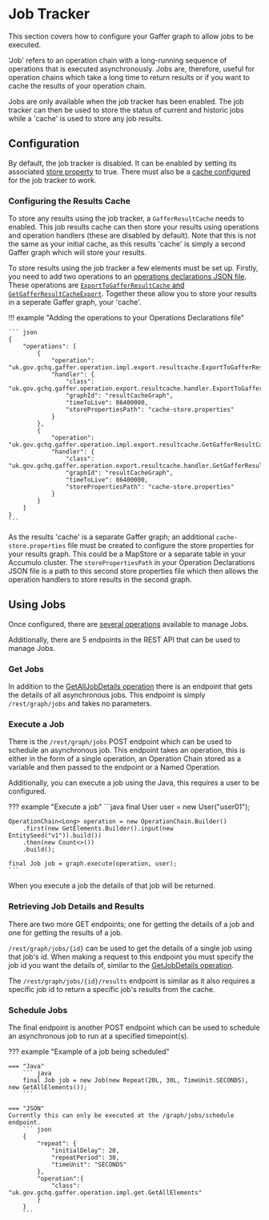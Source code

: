 # Job Tracker

This section covers how to configure your Gaffer graph to allow jobs to be executed.

'Job' refers to an operation chain with a long-running sequence of operations that is executed
asynchronously. 
Jobs are, therefore, useful for operation chains which take a long time to return results or if 
you want to cache the results of your operation chain. 

Jobs are only available when the job tracker has been enabled. 
The job tracker can then be used to store the status of current and historic jobs 
while a 'cache' is used to store any job results. 

## Configuration

By default, the job tracker is disabled. 
It can be enabled by setting its associated [store property](../administration-guide/gaffer-stores/store-guide#store-properties) to true.
There must also be a [cache configured](../administration-guide/gaffer-stores/store-guide.md#caches) for the job
tracker to work.

### Configuring the Results Cache
To store any results using the job tracker, a `GafferResultCache` needs to enabled. 
This job results cache can then store your results using operations and operation handlers 
(these are disabled by default). 
Note that this is not the same as your initial cache, as this results 'cache' is simply a second Gaffer graph
which will store your results.

To store results using the job tracker a few elements must be set up. 
Firstly, you need to add two operations to an [operations declarations JSON file](../administration-guide/gaffer-config/config.md#operationsdeclarationsjson). 
These operations are [`ExportToGafferResultCache` and `GetGafferResultCacheExport`](../reference/operations-guide/export.md#exporttogafferresultcache).
Together these allow you to store your results in a seperate Gaffer graph, your 'cache'.

!!! example "Adding the operations to your Operations Declarations file"
    
    ``` json
    {
        "operations": [
            {
                "operation": "uk.gov.gchq.gaffer.operation.impl.export.resultcache.ExportToGafferResultCache",
                "handler": {
                    "class": "uk.gov.gchq.gaffer.operation.export.resultcache.handler.ExportToGafferResultCacheHandler",
                    "graphId": "resultCacheGraph",
                    "timeToLive": 86400000,
                    "storePropertiesPath": "cache-store.properties"
                }
            },
            {
                "operation": "uk.gov.gchq.gaffer.operation.impl.export.resultcache.GetGafferResultCacheExport",
                "handler": {
                    "class": "uk.gov.gchq.gaffer.operation.export.resultcache.handler.GetGafferResultCacheExportHandler",
                    "graphId": "resultCacheGraph",
                    "timeToLive": 86400000,
                    "storePropertiesPath": "cache-store.properties"
                }
            }
        ]
    }
    ```

As the results 'cache' is a separate Gaffer graph; an additional `cache-store.properties` file must be created
to configure the store properties for your results graph. 
This could be a MapStore or a separate table in your Accumulo cluster. 
The `storePropertiesPath` in your Operation Declarations JSON file is a path to this second store properties file
which then allows the operation handlers to store results in the second graph.

## Using Jobs 

Once configured, there are [several operations](../reference/operations-guide/job.md) available
to manage Jobs. 

Additionally, there are 5 endpoints in the REST API that can be used to manage Jobs. 

### Get Jobs

In addition to the [GetAllJobDetails operation](../reference/operations-guide/job.md#getalljobdetails) there
is an endpoint that gets the details of all asynchronous jobs.
This endpoint is simply `/rest/graph/jobs` and takes no parameters. 

### Execute a Job 

There is the `/rest/graph/jobs` POST endpoint which can be used to schedule an asynchronous job.
This endpoint takes an operation, this is either in the form of a single operation, an Operation Chain
stored as a variable and then passed to the endpoint or a Named Operation.

Additionally, you can execute a job using the Java, this requires a user to be configured.

??? example "Execute a job"
    ```java
    final User user = new User("user01");

    OperationChain<Long> operation = new OperationChain.Builder()
        .first(new GetElements.Builder().input(new EntitySeed("v1")).build())
        .then(new Count<>())
        .build();

    final Job job = graph.execute(operation, user);
    ```

When you execute a job the details of that job will be returned.

### Retrieving Job Details and Results

There are two more GET endpoints; one for getting the details of a job
and one for getting the results of a job.

`/rest/graph/jobs/{id}` can be used to get the details of a single job
using that job's id. 
When making a request to this endpoint you must specify the job id you want the details of,
similar to the [GetJobDetails operation](../reference/operations-guide/job.md#getjobdetails).

The `/rest/graph/jobs/{id}/results` endpoint is similar as it also 
requires a specific job id to return a specific job's results from the cache. 

### Schedule Jobs

The final endpoint is another POST endpoint which can be used to schedule an 
asynchronous job to run at a specified timepoint(s). 

??? example "Example of a job being scheduled"

    === "Java"
        ``` java
        final Job job = new Job(new Repeat(20L, 30L, TimeUnit.SECONDS), new GetAllElements());
        ```

    === "JSON"
    Currently this can only be executed at the /graph/jobs/schedule endpoint.
        ``` json
        {
            "repeat": {
                "initialDelay": 20,
                "repeatPeriod": 30,
                "timeUnit": "SECONDS"
            },
            "operation":{
                "class": "uk.gov.gchq.gaffer.operation.impl.get.GetAllElements"
            }
        }
        ```
